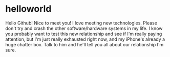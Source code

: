 # helloworld


Hello Github! Nice to meet you! I love meeting new technologies. Please don't try and crash the other software/hardware systems in my life. I know you probably want to test this new relationship and see if I'm really paying attention, but I'm just really exhausted right now, and my iPhone's already a huge chatter box. Talk to him and he'll tell you all about our relationship I'm sure.
